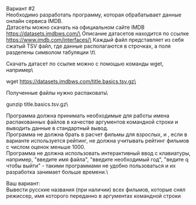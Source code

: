 Вариант #2\
Необходимо разработать программу, которая обрабатывает данные онлайн сервиса IMDB.\
Датасеты можно скачать на официальном сайте IMDB https://datasets.imdbws.com/\
Описание датасетов находится по ссылке https://www.imdb.com/interfaces/\
Каждый файл представляет из себя сжатый TSV файл, где данные располагаются в строчках, а поля разделены символом табуляции \t\

Скачать датасет по ссылке можно с помощью команды wget, например\

wget https://datasets.imdbws.com/title.basics.tsv.gz\

Полученные файлы нужно распаковать\

gunzip title.basics.tsv.gz\

Программа должна принимать необходимые для работы имена распакованных файлов в качестве аргументов командной строки и выводить данные в стандартный вывод.\
Программа не должна брать в расчет фильмы для взрослых, и , если в варианте используется рейтинг, не должна учитывать рейтинг фильмов с числом оценок меньше 1000.\
Программа не должна использовать интерактивный ввод с клавиатуры, например, "введите имя файла", "введите необходимый год", "ведите q чтобы выйти" - такими программами не удобно пользоваться и их разработка занимает больше времени.\

Ваш вариант:\
Вывести русские названия (при наличии) всех фильмов, которые снял режиссер, имя которого переданно в аргументах командной строки
